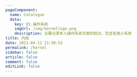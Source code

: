 ```yaml
---
pageComponent: 
  name: Catalogue
  data: 
    key: 01.操作系统
    imgUrl: /img/kernellogo.png
    description: 主要记录本人操作系统方面的知识，包含各类小系统
title: 内核
date: 2021-04-12 21:50:53
permalink: /kernel
sidebar: false
article: false
comment: false
editLink: false
---
```


